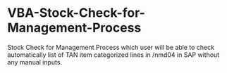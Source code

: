 # VBA-Stock-Check-for-Management-Process
Stock Check for Management Process which user will be able to check automatically list of TAN item categorized lines in /nmd04 in SAP without any manual inputs.
